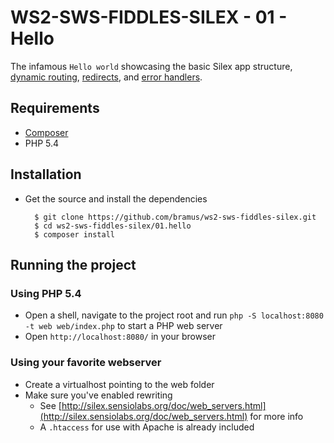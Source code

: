 # WS2-SWS-FIDDLES-SILEX - 01 - Hello

The infamous `Hello world` showcasing the basic Silex app structure, [dynamic routing](http://silex.sensiolabs.org/doc/usage.html#dynamic-routing), [redirects](http://silex.sensiolabs.org/doc/usage.html#redirects), and [error handlers](http://silex.sensiolabs.org/doc/usage.html#error-handlers).

## Requirements

- [Composer](http://getcomposer.org/)
- PHP 5.4

## Installation

- Get the source and install the dependencies

		$ git clone https://github.com/bramus/ws2-sws-fiddles-silex.git
		$ cd ws2-sws-fiddles-silex/01.hello
		$ composer install

## Running the project

### Using PHP 5.4

- Open a shell, navigate to the project root and run `php -S localhost:8080 -t web web/index.php` to start a PHP web server
- Open `http://localhost:8080/` in your browser

### Using your favorite webserver

- Create a virtualhost pointing to the web folder
- Make sure you've enabled rewriting
	- See [http://silex.sensiolabs.org/doc/web_servers.html](http://silex.sensiolabs.org/doc/web_servers.html) for more info
	- A `.htaccess` for use with Apache is already included